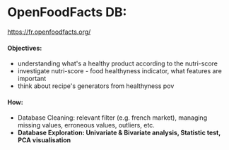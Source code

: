 OpenFoodFacts DB:
===

https://fr.openfoodfacts.org/

#### Objectives: 
- understanding what's a healthy product according to the nutri-score
- investigate nutri-score - food healthyness indicator, what features are important
- think about recipe's generators from healthyness pov

#### How:
- Database Cleaning: relevant filter (e.g. french market), managing missing values, erroneous values, outliers, etc.
- <b>Database Exploration: Univariate & Bivariate analysis, Statistic test, PCA visualisation</b>
